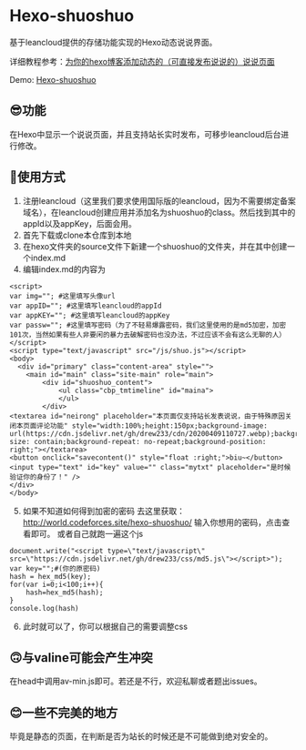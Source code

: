 # Hexo-shuoshuo
基于leancloud提供的存储功能实现的Hexo动态说说界面。

详细教程参考：[为你的hexo博客添加动态的（可直接发布说说的）说说页面](https://cndrew.cn/2020/04/10/hexo-shuoshuo/)

Demo: [Hexo-shuoshuo](https://cndrew.cn/shuoshuo/)


## 😎功能
在Hexo中显示一个说说页面，并且支持站长实时发布，可移步leancloud后台进行修改。

## 🐷使用方式
1. 注册leancloud（这里我们要求使用国际版的leancloud，因为不需要绑定备案域名），在leancloud创建应用并添加名为shuoshuo的class。然后找到其中的appId以及appKey，后面会用。
2. 首先下载或clone本仓库到本地
3. 在hexo文件夹的source文件下新建一个shuoshuo的文件夹，并在其中创建一个index.md
4. 编辑index.md的内容为
```
<script>
var img=""; #这里填写头像url
var appID=""; #这里填写leancloud的appId
var appKEY=""; #这里填写leancloud的appKey
var passw=""; #这里填写密码（为了不轻易爆露密码，我们这里使用的是md5加密，加密101次，当然如果有些人非要闲的暴力去破解密码也没办法，不过应该不会有这么无聊的人）
</script>
<script type="text/javascript" src="/js/shuo.js"></script>
<body>
  <div id="primary" class="content-area" style="">
    <main id="main" class="site-main" role="main">
        <div id="shuoshuo_content">
            <ul class="cbp_tmtimeline" id="maina">
            </ul>
        </div>
<textarea id="neirong" placeholder="本页面仅支持站长发表说说，由于特殊原因关闭本页面评论功能" style="width:100%;height:150px;background-image: url(https://cdn.jsdelivr.net/gh/drew233/cdn/20200409110727.webp);background-size: contain;background-repeat: no-repeat;background-position: right;"></textarea>
<button onclick="savecontent()" style="float :right;">biu~</button>
<input type="text" id="key" value="" class="mytxt" placeholder="是时候验证你的身份了！" />
</div>
</body>
```
5. 如果不知道如何得到加密的密码
去这里获取：http://world.codeforces.site/hexo-shuoshuo/
输入你想用的密码，点击查看即可。
或者自己就跑一遍这个js
```
document.write("<script type=\"text/javascript\" src=\"https://cdn.jsdelivr.net/gh/drew233/css/md5.js\"></script>");
var key="";#(你的原密码)
hash = hex_md5(key);
for(var i=0;i<100;i++){
    hash=hex_md5(hash);
}
console.log(hash)
```
6. 此时就可以了，你可以根据自己的需要调整css


## 🙃与valine可能会产生冲突
在head中调用av-min.js即可。若还是不行，欢迎私聊或者题出issues。

## 😊一些不完美的地方
毕竟是静态的页面，在判断是否为站长的时候还是不可能做到绝对安全的。
